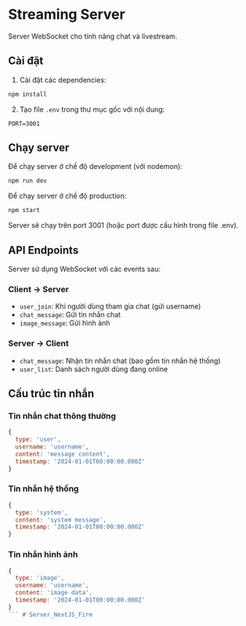 # Streaming Server

Server WebSocket cho tính năng chat và livestream.

## Cài đặt

1. Cài đặt các dependencies:
```bash
npm install
```

2. Tạo file `.env` trong thư mục gốc với nội dung:
```
PORT=3001
```

## Chạy server

Để chạy server ở chế độ development (với nodemon):
```bash
npm run dev
```

Để chạy server ở chế độ production:
```bash
npm start
```

Server sẽ chạy trên port 3001 (hoặc port được cấu hình trong file .env).

## API Endpoints

Server sử dụng WebSocket với các events sau:

### Client -> Server
- `user_join`: Khi người dùng tham gia chat (gửi username)
- `chat_message`: Gửi tin nhắn chat
- `image_message`: Gửi hình ảnh

### Server -> Client
- `chat_message`: Nhận tin nhắn chat (bao gồm tin nhắn hệ thống)
- `user_list`: Danh sách người dùng đang online

## Cấu trúc tin nhắn

### Tin nhắn chat thông thường
```javascript
{
  type: 'user',
  username: 'username',
  content: 'message content',
  timestamp: '2024-01-01T00:00:00.000Z'
}
```

### Tin nhắn hệ thống
```javascript
{
  type: 'system',
  content: 'system message',
  timestamp: '2024-01-01T00:00:00.000Z'
}
```

### Tin nhắn hình ảnh
```javascript
{
  type: 'image',
  username: 'username',
  content: 'image data',
  timestamp: '2024-01-01T00:00:00.000Z'
}
``` #   S e r v e r _ N e x t J S _ F i r m  
 
